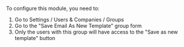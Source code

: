 To configure this module, you need to:

1. Go to Settings / Users & Companies / Groups
2. Go to the "Save Email As New Template" group form
3. Only the users with this group will have access to the "Save as new template" button
